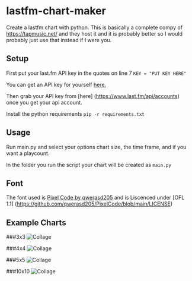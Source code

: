 # lastfm-chart-maker
Create a lastfm chart with python.  This is basically a complete compy of https://tapmusic.net/ and they host it and it is probably better so I would probably just use that instead if I were you.  

## Setup
First put your last.fm API key in the quotes on line 7
```KEY = "PUT KEY HERE"```

You can get an API key for yourself [here.](https://www.last.fm/api/account/create)

Then grab your API key from [here] (https://www.last.fm/api/accounts) once you get your api account.

Install the python requirements
```pip -r requirements.txt```

## Usage

Run main.py and select your options chart size, the time frame, and if you want a playcount.

In the folder you run the script your chart will be created as `main.py`

## Font
The font used is [Pixel Code by qwerasd205](https://github.com/qwerasd205/PixelCode) and is Liscenced under [OFL 1.1] (https://github.com/qwerasd205/PixelCode/blob/main/LICENSE)

## Example Charts

###3x3
![Collage](https://user-images.githubusercontent.com/69705324/212221222-3adc1052-576e-461a-ad94-2afd1fa2294f.jpg)

###4x4
![Collage](https://user-images.githubusercontent.com/69705324/212221260-7d2f4730-2e17-4282-ba7b-55a432506dd8.jpg)

###5x5
![Collage](https://user-images.githubusercontent.com/69705324/212221372-3c791376-1d31-4f6d-ba31-8bfc9b757bdb.jpg)

###10x10
![Collage](https://user-images.githubusercontent.com/69705324/212221443-3576f7c0-5e4e-433a-894b-0b1355b31cde.jpg)
